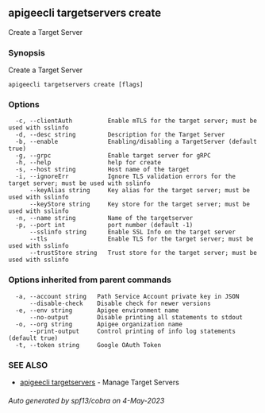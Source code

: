 ## apigeecli targetservers create

Create a Target Server

### Synopsis

Create a Target Server

```
apigeecli targetservers create [flags]
```

### Options

```
  -c, --clientAuth          Enable mTLS for the target server; must be used with sslinfo
  -d, --desc string         Description for the Target Server
  -b, --enable              Enabling/disabling a TargetServer (default true)
  -g, --grpc                Enable target server for gRPC
  -h, --help                help for create
  -s, --host string         Host name of the target
  -i, --ignoreErr           Ignore TLS validation errors for the target server; must be used with sslinfo
      --keyAlias string     Key alias for the target server; must be used with sslinfo
      --keyStore string     Key store for the target server; must be used with sslinfo
  -n, --name string         Name of the targetserver
  -p, --port int            port number (default -1)
      --sslinfo string      Enable SSL Info on the target server
      --tls                 Enable TLS for the target server; must be used with sslinfo
      --trustStore string   Trust store for the target server; must be used with sslinfo
```

### Options inherited from parent commands

```
  -a, --account string   Path Service Account private key in JSON
      --disable-check    Disable check for newer versions
  -e, --env string       Apigee environment name
      --no-output        Disable printing all statements to stdout
  -o, --org string       Apigee organization name
      --print-output     Control printing of info log statements (default true)
  -t, --token string     Google OAuth Token
```

### SEE ALSO

* [apigeecli targetservers](apigeecli_targetservers.md)	 - Manage Target Servers

###### Auto generated by spf13/cobra on 4-May-2023
